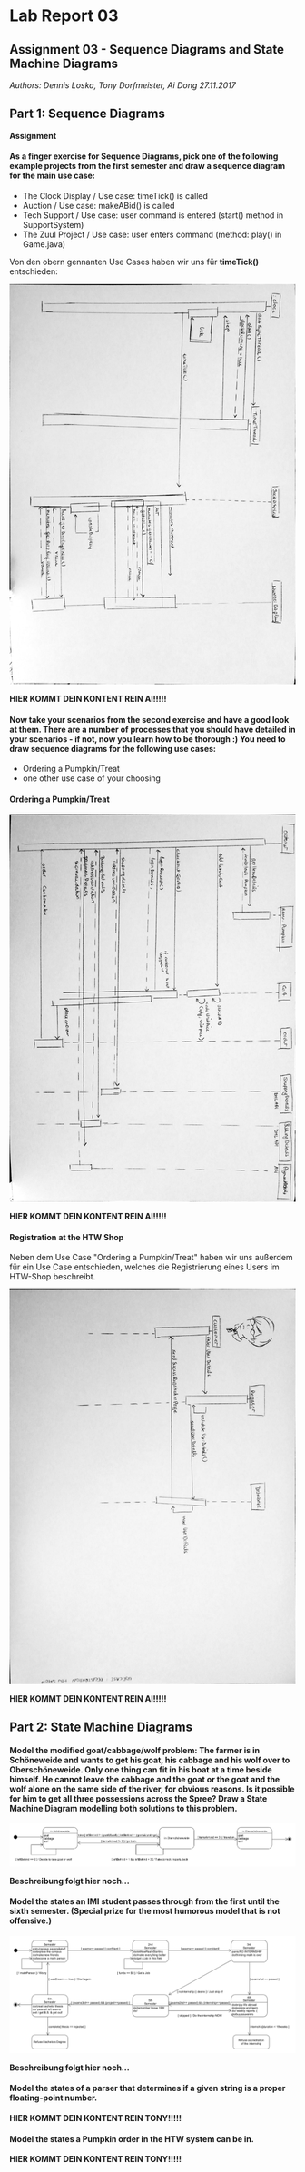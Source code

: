 # Lab Report 03
## Assignment 03 - Sequence Diagrams and State Machine Diagrams
_Authors: Dennis Loska, Tony Dorfmeister, Ai Dong 27.11.2017_

## Part 1: Sequence Diagrams
**Assignment**

#### As a finger exercise for Sequence Diagrams, pick one of the following example projects from the first semester and draw a sequence diagram for the main use case:

 - The Clock Display / Use case: timeTick() is called
 - Auction / Use case: makeABid() is called
 - Tech Support / Use case: user command is entered (start() method in SupportSystem)
 - The Zuul Project / Use case: user enters command (method: play() in Game.java)

Von den obern gennanten Use Cases haben wir uns für **timeTick()** entschieden:

![timeTick](useCase_timeTick.jpg)

**HIER KOMMT DEIN KONTENT REIN AI!!!!!**

#### Now take your scenarios from the second exercise and have a good look at them. There are a number of processes that you should have detailed in your scenarios - if not, now you learn how to be thorough :) You need to draw sequence diagrams for the following use cases:

- Ordering a Pumpkin/Treat
- one other use case of your choosing

#### Ordering a Pumpkin/Treat

![orderPumpkin](useCase_orderingPumkin.jpg)

**HIER KOMMT DEIN KONTENT REIN AI!!!!!**

#### Registration at the HTW Shop
Neben dem Use Case "Ordering a Pumpkin/Treat" haben wir uns außerdem für ein Use Case entschieden, welches die Registrierung eines Users im HTW-Shop beschreibt.

![registerShop](useCase_registrationHTWshop.jpg)

**HIER KOMMT DEIN KONTENT REIN AI!!!!!**

## Part 2: State Machine Diagrams

#### Model the modified goat/cabbage/wolf problem: The farmer is in Schöneweide and wants to get his goat, his cabbage and his wolf over to Oberschöneweide. Only one thing can fit in his boat at a time beside himself. He cannot leave the cabbage and the goat or the goat and the wolf alone on the same side of the river, for obvious reasons. Is it possible for him to get all three possessions across the Spree? Draw a State Machine Diagram modelling both solutions to this problem.

![GoatCabageWolf](goat-cabbage-wolf.png)

**Beschreibung folgt hier noch...**

#### Model the states an IMI student passes through from the first until the sixth semester. (Special prize for the most humorous model that is not offensive.)

![IMI](imi.png)

**Beschreibung folgt hier noch...**

#### Model the states of a parser that determines if a given string is a proper floating-point number.

**HIER KOMMT DEIN KONTENT REIN TONY!!!!!**

#### Model the states a Pumpkin order in the HTW system can be in.

**HIER KOMMT DEIN KONTENT REIN TONY!!!!!**
